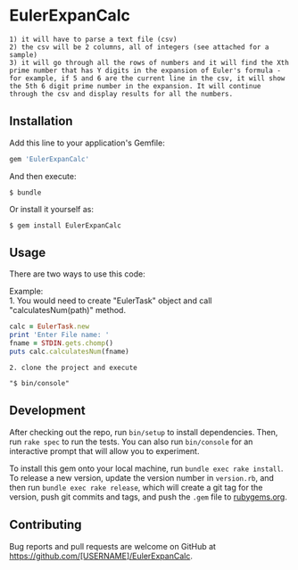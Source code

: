 # EulerExpanCalc

    1) it will have to parse a text file (csv)
    2) the csv will be 2 columns, all of integers (see attached for a sample)
    3) it will go through all the rows of numbers and it will find the Xth prime number that has Y digits in the expansion of Euler's formula - for example, if 5 and 6 are the current line in the csv, it will show the 5th 6 digit prime number in the expansion. It will continue through the csv and display results for all the numbers.  

## Installation

Add this line to your application's Gemfile:

```ruby
gem 'EulerExpanCalc'
```

And then execute:

    $ bundle

Or install it yourself as:

    $ gem install EulerExpanCalc

## Usage

There are two ways to use this code: 
    


Example:  
    1. You would need to create "EulerTask" object and call "calculatesNum(path)" method.  
```ruby
calc = EulerTask.new  
print 'Enter File name: '  
fname = STDIN.gets.chomp()  
puts calc.calculatesNum(fname)  
```

    2. clone the project and execute 
    
```
"$ bin/console"  
```
## Development

After checking out the repo, run `bin/setup` to install dependencies. Then, run `rake spec` to run the tests. You can also run `bin/console` for an interactive prompt that will allow you to experiment.

To install this gem onto your local machine, run `bundle exec rake install`. To release a new version, update the version number in `version.rb`, and then run `bundle exec rake release`, which will create a git tag for the version, push git commits and tags, and push the `.gem` file to [rubygems.org](https://rubygems.org).

## Contributing

Bug reports and pull requests are welcome on GitHub at https://github.com/[USERNAME]/EulerExpanCalc.
